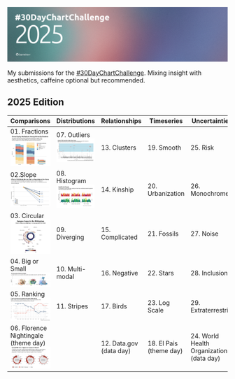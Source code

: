 ![cover](cover.jpg)

My submissions for the [#30DayChartChallenge](https://github.com/30DayChartChallenge). Mixing insight with aesthetics, caffeine optional but recommended.

## 2025 Edition 

| Comparisons           | Distributions        | Relationships        | Timeseries               | Uncertainties                   |
|-----------------------|----------------------|-----------------------|--------------------------|----------------------------------|
| 01. Fractions ![day1](/2025/images/day01.png)         | 07. Outliers ![day7](/2025/images/day07.png)        | 13. Clusters          | 19. Smooth               | 25. Risk                         |
| 02.Slope ![day2](/2025/images/day02.png) | 08. Histogram ![day8](/2025/images/day08.png)       | 14. Kinship           | 20. Urbanization         | 26. Monochrome                   |
| 03. Circular ![day3](/2025/images/day03.png) | 09. Diverging        | 15. Complicated       | 21. Fossils              | 27. Noise                        |
| 04. Big or Small ![day4](/2025/images/day04.png) | 10. Multi-modal      | 16. Negative          | 22. Stars                | 28. Inclusion                    |
| 05. Ranking  ![day5](/2025/images/day05.png)| 11. Stripes          | 17. Birds             | 23. Log Scale            | 29. Extraterrestrial             |
| 06. Florence Nightingale (theme day) ![day6](/2025/images/day06.png)| | 12. Data.gov (data day) | 18. El Pais (theme day) | 24. World Health Organization (data day) | 30. National Geographic (theme day) |